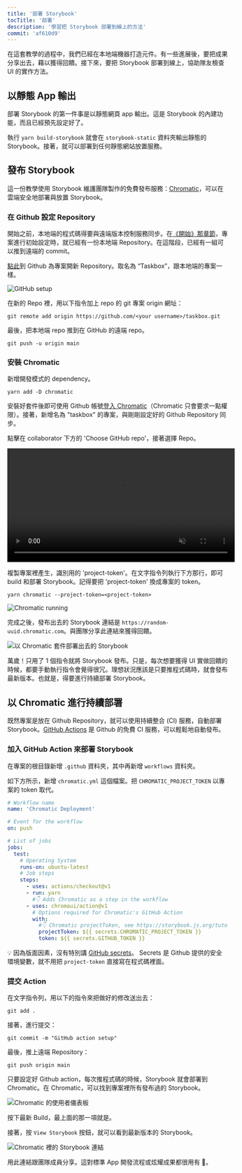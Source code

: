 ```yaml
---
title: '部署 Storybook'
tocTitle: '部署'
description: '學習把 Storybook 部署到線上的方法'
commit: 'af610d9'
---
```


在這套教學的過程中，我們已經在本地端機器打造元件。有一些進展後，要把成果分享出去，藉以獲得回饋。接下來，要把 Storybook 部署到線上，協助隊友檢查 UI 的實作方法。

## 以靜態 App 輸出

部署 Storybook 的第一件事是以靜態網頁 app 輸出。這是 Storybook 的內建功能，而且已經預先設定好了。

執行 `yarn build-storybook` 就會在 `storybook-static` 資料夾輸出靜態的 Storybook。接著，就可以部署到任何靜態網站放置服務。

## 發布 Storybook

這一份教學使用 Storybook 維護團隊製作的免費發布服務：<a href="https://www.chromatic.com/">Chromatic</a>，可以在雲端安全地部署與放置 Storybook。

### 在 Github 設定 Repository

開始之前，本地端的程式碼得要與遠端版本控制服務同步。在[《開始》那章節](/intro-to-storybook/react/zh-TW/get-started/)，專案進行初始設定時，就已經有一份本地端 Repository。在這階段，已經有一組可以推到遠端的 commit。

[點此](https://github.com/new)到 Github 為專案開新 Repository。取名為 “Taskbox”，跟本地端的專案一樣。

![GitHub setup](/intro-to-storybook/github-create-taskbox.png)

在新的 Repo 裡，用以下指令加上 repo 的 git 專案 origin 網址：

```shell
git remote add origin https://github.com/<your username>/taskbox.git
```

最後，把本地端 repo 推到在 GitHub 的遠端 repo。

```shell
git push -u origin main
```

### 安裝 Chromatic

新增開發模式的 dependency。

```shell
yarn add -D chromatic
```

安裝好套件後即可使用 Github 帳號[登入 Chromatic](https://www.chromatic.com/start)（Chromatic 只會要求一點權限）。接著，新增名為 "taskbox" 的專案，與剛剛設定好的 Github Repository 同步。

點擊在 collaborator 下方的 'Choose GitHub repo'，接著選擇 Repo。

<video autoPlay muted playsInline loop style="width:520px; margin: 0 auto;">
  <source
    src="/intro-to-storybook/chromatic-setup-learnstorybook.mp4"
    type="video/mp4"
  />
</video>

複製專案裡產生，識別用的 'project-token'。在文字指令列執行下方那行，即可 build 和部署 Storybook。記得要把 'project-token' 換成專案的 token。

```shell
yarn chromatic --project-token=<project-token>
```

![Chromatic running](/intro-to-storybook/chromatic-manual-storybook-console-log.png)

完成之後，發布出去的 Storybook 連結是 `https://random-uuid.chromatic.com`。與團隊分享此連結來獲得回饋。

![以 Chromatic 套件部署出去的 Storybook](/intro-to-storybook/chromatic-manual-storybook-deploy-6-0.png)

萬歲！只用了 1 個指令就將 Storybook 發布。只是，每次想要獲得 UI 實做回饋的時候，都要手動執行指令會覺得很冗。理想狀況應該是只要推程式碼時，就會發布最新版本。也就是，得要進行持續部署 Storybook。

## 以 Chromatic 進行持續部署

既然專案是放在 Github Repository，就可以使用持續整合 (CI) 服務，自動部署 Storybook。[GitHub Actions](https://github.com/features/actions) 是 Github 的免費 CI 服務，可以輕鬆地自動發布。

### 加入 GitHub Action 來部署 Storybook

在專案的根目錄新增 `.github` 資料夾，其中再新增 `workflows` 資料夾。

如下方所示，新增 `chromatic.yml` 這個檔案。把 `CHROMATIC_PROJECT_TOKEN` 以專案的 token 取代。

```yaml:title=.github/workflows/chromatic.yml
# Workflow name
name: 'Chromatic Deployment'

# Event for the workflow
on: push

# List of jobs
jobs:
  test:
    # Operating System
    runs-on: ubuntu-latest
    # Job steps
    steps:
      - uses: actions/checkout@v1
      - run: yarn
        #👇 Adds Chromatic as a step in the workflow
      - uses: chromaui/action@v1
        # Options required for Chromatic's GitHub Action
        with:
          #👇 Chromatic projectToken, see https://storybook.js.org/tutorials/intro-to-storybook/react/zh-tw/deploy/ to obtain it
          projectToken: ${{ secrets.CHROMATIC_PROJECT_TOKEN }}
          token: ${{ secrets.GITHUB_TOKEN }}
```

<div class="aside"><p>💡 因為版面因素，沒有特別講 <a href="https://help.github.com/en/actions/configuring-and-managing-workflows/creating-and-storing-encrypted-secrets">GitHub secrets</a>。 Secrets 是 Github 提供的安全環境變數，就不用把 <code>project-token</code> 直接寫在程式碼裡面。</p></div>

### 提交 Action

在文字指令列，用以下的指令來把做好的修改送出去：

```shell
git add .
```

接著，進行提交：

```shell
git commit -m "GitHub action setup"
```

最後，推上遠端 Repository：

```shell
git push origin main
```

只要設定好 Github action，每次推程式碼的時候，Storybook 就會部署到 Chromatic。在 Chromatic，可以找到專案裡所有發布過的 Storybook。

![Chromatic 的使用者儀表板](/intro-to-storybook/chromatic-user-dashboard.png)

按下最新 Build，最上面的那一項就是。

接著，按 `View Storybook` 按鈕，就可以看到最新版本的 Storybook。

![Chromatic 裡的 Storybook 連結](/intro-to-storybook/chromatic-build-storybook-link.png)

用此連結跟團隊成員分享。這對標準 App 開發流程或炫耀成果都很用有 💅。
